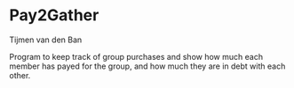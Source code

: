 # Pay2Gather

Tijmen van den Ban

Program to keep track of group purchases and show how much each member has payed for the group, and how much they are in debt with each other.
